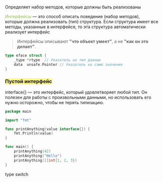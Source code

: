 Определяет набор методов, которые должны быть реализованы

<font color="#9bbb59">Интерфейсы</font> — это способ описать поведение (набор методов), которые должна реализовать (тип) структура. Если структура имеет все методы, указанные в интерфейсе, то эта структура автоматически реализует интерфейс

> Интерфейсы описывают **"что объект умеет"**, а не **"как он это делает"**.

```go
type eface struct {
    _type *rtype  // Указатель на тип данных
    data  unsafe.Pointer // Указатель на само значение
}
```

### <span style="background:#fff88f">Пустой интерфейс</span>
interface{} — это интерфейс, который удовлетворяет любой тип. Он полезен для работы с произвольными данными, но использовать его нужно осторожно, чтобы не терять типизацию.
```go
package main

import "fmt"

func printAnything(value interface{}) {
    fmt.Println(value)
}

func main() {
    printAnything(42)
    printAnything("Hello")
    printAnything([]int{1, 2, 3})
}
```


type switch